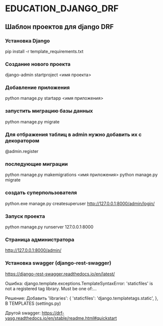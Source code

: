 # EDUCATION_DJANGO_DRF
## Шаблон проектов для django DRF

### Установка Django
pip install -r template_requirements.txt

### Создание нового проекта
django-admin startproject <имя проекта>

### Добавление приложения
python manage.py startapp <имя приложения>

### запустить миграцию базы данных
python manage.py migrate
### Для отбражения таблиц в admin нужно добавить их с декоратором 
@admin.register

### последующие миграции 
python manage.py  makemigrations <имя приложения>
python manage.py migrate

### создать суперпользователя
python.exe manage.py createsuperuser
http://127.0.0.1:8000/admin/login/

### Запуск проекта
python manage.py runserver 127.0.0.1:8000 

### Страница администратора
http://127.0.0.1:8000/admin/

### Установка swagger (django-rest-swagger)

https://django-rest-swagger.readthedocs.io/en/latest/

Ошибка: django.template.exceptions.TemplateSyntaxError: 'staticfiles' is not a registered tag library. Must be one of:...

Решение: Добавить 'libraries': {
                'staticfiles': 'django.templatetags.static',
            },
В TEMPLATES (settings.py)

Другой swagger:
https://drf-yasg.readthedocs.io/en/stable/readme.html#quickstart